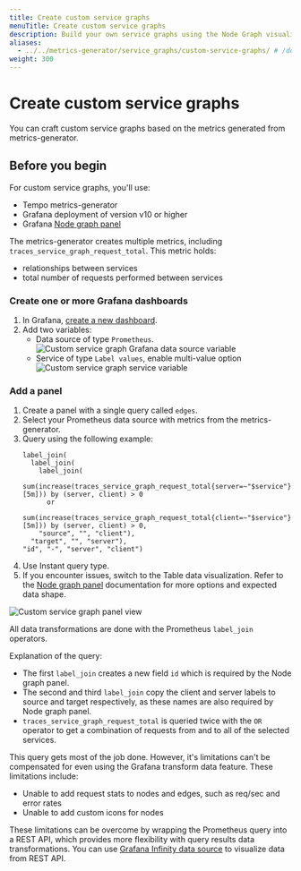 ```yaml
---
title: Create custom service graphs
menuTitle: Create custom service graphs
description: Build your own service graphs using the Node Graph visualization from metrics generated by Tempo.
aliases:
  - ../../metrics-generator/service_graphs/custom-service-graphs/ # /docs/tempo/next/metrics-generator/service_graphs/custom-service-graphs/
weight: 300
---
```


# Create custom service graphs

You can craft custom service graphs based on the metrics generated from metrics-generator.

## Before you begin

For custom service graphs, you'll use:

- Tempo metrics-generator
- Grafana deployment of version v10 or higher
- Grafana [Node graph panel](https://grafana.com/docs/grafana/latest/panels-visualizations/visualizations/node-graph/)

The metrics-generator creates multiple metrics, including `traces_service_graph_request_total`. This metric holds:

- relationships between services
- total number of requests performed between services

### Create one or more Grafana dashboards

1. In Grafana, [create a new dashboard](https://grafana.com/docs/grafana/latest/dashboards/build-dashboards/create-dashboard/).
2. Add two variables:
   - Data source of type `Prometheus`.
     ![Custom service graph Grafana data source variable](/media/docs/tempo/metrics/custom-service-graph-var-datasource.png)
   - Service of type `Label values`, enable multi-value option
     ![Custom service graph service variable](/media/docs/tempo/metrics/custom-service-graph-var-service.png)

### Add a panel

1. Create a panel with a single query called `edges`.
2. Select your Prometheus data source with metrics from the metrics-generator.
3. Query using the following example:
   ```
   label_join(
     label_join(
       label_join(
         sum(increase(traces_service_graph_request_total{server=~"$service"}[5m])) by (server, client) > 0
         or
         sum(increase(traces_service_graph_request_total{client=~"$service"}[5m])) by (server, client) > 0,
       "source", "", "client"),
     "target", "", "server"),
   "id", "-", "server", "client")
   ```
4. Use Instant query type.
5. If you encounter issues, switch to the Table data visualization. Refer to the [Node graph panel](/docs/grafana/latest/panels-visualizations/visualizations/node-graph/) documentation for more options and expected data shape.

![Custom service graph panel view](/media/docs/tempo/metrics/custom-service-graph-var-service.png)

All data transformations are done with the Prometheus `label_join` operators.

Explanation of the query:

- The first `label_join` creates a new field `id` which is required by the Node graph panel.
- The second and third `label_join` copy the client and server labels to source and target respectively, as these names are also required by Node graph panel.
- `traces_service_graph_request_total` is queried twice with the `OR` operator to get a combination of requests from and to all of the selected services.

This query gets most of the job done. However, it's limitations can't be compensated for even using the Grafana transform data feature.
These limitations include:

- Unable to add request stats to nodes and edges, such as req/sec and error rates
- Unable to add custom icons for nodes

These limitations can be overcome by wrapping the Prometheus query into a REST API, which provides more flexibility with query results data transformations.
You can use [Grafana Infinity data source](https://grafana.com/grafana/plugins/yesoreyeram-infinity-datasource/) to visualize data from REST API.
